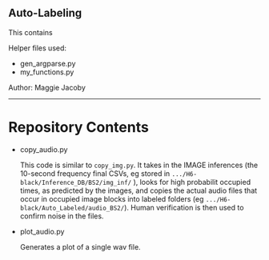 ## Auto-Labeling

This contains 

Helper files used: 
- gen_argparse.py
- my_functions.py

Author: Maggie Jacoby

---
# Repository Contents

- copy_audio.py

    This code is similar to `copy_img.py`. It takes in the IMAGE inferences (the 10-second frequency final CSVs, eg stored in `.../H6-black/Inference_DB/BS2/img_inf/` ), looks for high probabilit occupied times, as predicted by the images, and copies the actual audio files that occur in occupied image blocks into labeled folders (eg `.../H6-black/Auto_Labeled/audio_BS2/`). Human verification is then used to confirm noise in the files.

- plot_audio.py

    Generates a plot of a single wav file.
